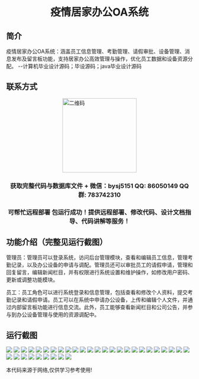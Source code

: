 <p><h1 align="center">疫情居家办公OA系统</h1></p>

## 简介
疫情居家办公OA系统：涵盖员工信息管理、考勤管理、请假审批、设备管理、消息发布及留言板功能，支持居家办公高效管理与操作，优化员工数据和设备资源分配。    --计算机毕业设计源码；毕设源码；java毕业设计源码


## 联系方式
<img src="https://bs-1329754181.cos.ap-shanghai.myqcloud.com/wx.jpg" alt="二维码" style="display: block; margin: 0 auto;" width="200px">
<p><h3 align="center">获取完整代码与数据库文件 + 微信：bysj5151 QQ: 86050149 QQ群: 783742310</h3></p>
<p><h3 align="center">可帮忙远程部署 包运行成功！提供远程部署、修改代码、设计文档指导、代码讲解等服务！</h3></p>

## 功能介绍（完整见运行截图）
管理员：管理员可以登录系统，访问后台管理模块，查看和编辑员工信息，管理考勤记录，以及办公设备的申请与调配。管理员还可以审批员工的请假申请，管理和回复留言，编辑新闻栏目，并有权限进行系统设置和维护操作，如修改用户密码、更新或调整功能模块。

员工：员工角色可以进行系统登录和信息管理，包括查看和修改个人资料，提交考勤记录和请假申请。员工可以在系统中申请办公设备，上传和编辑个人文件，并通过内部留言板功能进行信息交流。此外，员工能够查看新闻栏目和公司公告，并参与到办公设备管理与使用的资源调配中。


## 运行截图
![](https://bs-1329754181.cos.ap-shanghai.myqcloud.com/ssm/PandemicRemoteWorkOASystem/img/001.jpg)
![](https://bs-1329754181.cos.ap-shanghai.myqcloud.com/ssm/PandemicRemoteWorkOASystem/img/002.jpg)
![](https://bs-1329754181.cos.ap-shanghai.myqcloud.com/ssm/PandemicRemoteWorkOASystem/img/003.jpg)
![](https://bs-1329754181.cos.ap-shanghai.myqcloud.com/ssm/PandemicRemoteWorkOASystem/img/004.jpg)
![](https://bs-1329754181.cos.ap-shanghai.myqcloud.com/ssm/PandemicRemoteWorkOASystem/img/005.jpg)
![](https://bs-1329754181.cos.ap-shanghai.myqcloud.com/ssm/PandemicRemoteWorkOASystem/img/006.jpg)
![](https://bs-1329754181.cos.ap-shanghai.myqcloud.com/ssm/PandemicRemoteWorkOASystem/img/007.jpg)
![](https://bs-1329754181.cos.ap-shanghai.myqcloud.com/ssm/PandemicRemoteWorkOASystem/img/008.jpg)
![](https://bs-1329754181.cos.ap-shanghai.myqcloud.com/ssm/PandemicRemoteWorkOASystem/img/009.jpg)
![](https://bs-1329754181.cos.ap-shanghai.myqcloud.com/ssm/PandemicRemoteWorkOASystem/img/010.jpg)
![](https://bs-1329754181.cos.ap-shanghai.myqcloud.com/ssm/PandemicRemoteWorkOASystem/img/011.jpg)
![](https://bs-1329754181.cos.ap-shanghai.myqcloud.com/ssm/PandemicRemoteWorkOASystem/img/012.jpg)
![](https://bs-1329754181.cos.ap-shanghai.myqcloud.com/ssm/PandemicRemoteWorkOASystem/img/013.jpg)
![](https://bs-1329754181.cos.ap-shanghai.myqcloud.com/ssm/PandemicRemoteWorkOASystem/img/014.jpg)
![](https://bs-1329754181.cos.ap-shanghai.myqcloud.com/ssm/PandemicRemoteWorkOASystem/img/015.jpg)
![](https://bs-1329754181.cos.ap-shanghai.myqcloud.com/ssm/PandemicRemoteWorkOASystem/img/016.jpg)
![](https://bs-1329754181.cos.ap-shanghai.myqcloud.com/ssm/PandemicRemoteWorkOASystem/img/017.jpg)
![](https://bs-1329754181.cos.ap-shanghai.myqcloud.com/ssm/PandemicRemoteWorkOASystem/img/018.jpg)
![](https://bs-1329754181.cos.ap-shanghai.myqcloud.com/ssm/PandemicRemoteWorkOASystem/img/019.jpg)
![](https://bs-1329754181.cos.ap-shanghai.myqcloud.com/ssm/PandemicRemoteWorkOASystem/img/020.jpg)
![](https://bs-1329754181.cos.ap-shanghai.myqcloud.com/ssm/PandemicRemoteWorkOASystem/img/021.jpg)
![](https://bs-1329754181.cos.ap-shanghai.myqcloud.com/ssm/PandemicRemoteWorkOASystem/img/022.jpg)
![](https://bs-1329754181.cos.ap-shanghai.myqcloud.com/ssm/PandemicRemoteWorkOASystem/img/023.jpg)
![](https://bs-1329754181.cos.ap-shanghai.myqcloud.com/ssm/PandemicRemoteWorkOASystem/img/024.jpg)
![](https://bs-1329754181.cos.ap-shanghai.myqcloud.com/ssm/PandemicRemoteWorkOASystem/img/025.jpg)
![](https://bs-1329754181.cos.ap-shanghai.myqcloud.com/ssm/PandemicRemoteWorkOASystem/img/026.jpg)
![](https://bs-1329754181.cos.ap-shanghai.myqcloud.com/ssm/PandemicRemoteWorkOASystem/img/027.jpg)
![](https://bs-1329754181.cos.ap-shanghai.myqcloud.com/ssm/PandemicRemoteWorkOASystem/img/028.jpg)
![](https://bs-1329754181.cos.ap-shanghai.myqcloud.com/ssm/PandemicRemoteWorkOASystem/img/029.jpg)
![](https://bs-1329754181.cos.ap-shanghai.myqcloud.com/ssm/PandemicRemoteWorkOASystem/img/030.jpg)
![](https://bs-1329754181.cos.ap-shanghai.myqcloud.com/ssm/PandemicRemoteWorkOASystem/img/031.jpg)
![](https://bs-1329754181.cos.ap-shanghai.myqcloud.com/ssm/PandemicRemoteWorkOASystem/img/032.jpg)
![](https://bs-1329754181.cos.ap-shanghai.myqcloud.com/ssm/PandemicRemoteWorkOASystem/img/033.jpg)
![](https://bs-1329754181.cos.ap-shanghai.myqcloud.com/ssm/PandemicRemoteWorkOASystem/img/034.jpg)

<p>本代码来源于网络,仅供学习参考使用!</p>
